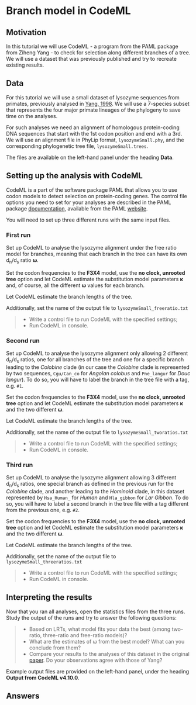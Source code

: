 # Branch model in CodeML

## Motivation

In this tutorial we will use CodeML - a program from the PAML package from Ziheng Yang - to check for selection along different branches of a tree. We will use a dataset that was previously published and try to recreate existing results.

## Data

For this tutorial we will use a small dataset of lysozyme sequences from primates, previously analysed in [Yang, 1998](https://academic.oup.com/mbe/article/15/5/568/987857?login=false). We will use a 7-species subset that represents the four major primate lineages of the phylogeny to save time on the analyses.

For such analyses we need an alignment of homologous protein-coding DNA sequences that start with the 1st codon position and end with a 3rd. We will use an alignment file in PhyLip format, `lysozymeSmall.phy`, and the corresponding phylogenetic tree file, `lysozymeSmall.trees`.

The files are available on the left-hand panel under the heading **Data**.


## Setting up the analysis with CodeML

CodeML is a part of the software package PAML that allows you to use codon models to detect selection on protein-coding genes. The control file options you need to set for your analyses are described in the PAML package [documentation](http://abacus.gene.ucl.ac.uk/software/pamlDOC.pdf), available from the PAML [website](http://abacus.gene.ucl.ac.uk/software/paml.html).

You will need to set up three different runs with the same input files.

### First run

Set up CodeML to analyse the lysozyme alignment under the free ratio model for branches, meaning that each branch in the tree can have its own d<sub>n</sub>/d<sub>s</sub> ratio **ω**.

Set the codon frequencies to the **F3X4** model, use the **no clock, unrooted tree** option and let CodeML estimate the substitution model parameters **κ** and, of course, all the different **ω** values for each branch.

Let CodeML estimate the branch lengths of the tree.

Additionally, set the name of the output file to `lysozymeSmall_freeratio.txt`

> - Write a control file to run CodeML with the specified settings;
> - Run CodeML in console.

### Second run

Set up CodeML to analyse the lysozyme alignment only allowing 2 different d<sub>n</sub>/d<sub>s</sub> ratios, one for all branches of the tree and one for a specific branch leading to the *Colobine* clade (in our case the *Colobine* clade is represented by two sequences, `Cgu/Can_co` for *Angolan colobus* and `Pne_langur` for *Douc langur*). To do so, you will have to label the branch in the tree file with a tag, e.g. `#1`. 

Set the codon frequencies to the **F3X4** model, use the **no clock, unrooted tree** option and let CodeML estimate the substitution model parameters **κ** and the two different **ω**.

Let CodeML estimate the branch lengths of the tree.

Additionally, set the name of the output file to `lysozymeSmall_tworatios.txt`

> - Write a control file to run CodeML with the specified settings;
> - Run CodeML in console.

### Third run

Set up CodeML to analyse the lysozyme alignment allowing 3 different d<sub>n</sub>/d<sub>s</sub> ratios, one special branch as defined in the previous run for the *Colobine* clade, and another leading to the *Hominoid* clade, in this dataset represented by `Hsa_Human_` for *Human* and `Hla_gibbon` for *Lar Gibbon*. To do so, you will have to label a second branch in the tree file with a tag different from the previous one, e.g. `#2`. 

Set the codon frequencies to the **F3X4** model, use the **no clock, unrooted tree** option and let CodeML estimate the substitution model parameters **κ** and the two different **ω**.

Let CodeML estimate the branch lengths of the tree.

Additionally, set the name of the output file to `lysozymeSmall_threeratios.txt`

> - Write a control file to run CodeML with the specified settings;
> - Run CodeML in console.

## Interpreting the results

Now that you ran all analyses, open the statistics files from the three runs. Study the output of the runs and try to answer the following questions:

> - Based on LRTs, what model fits your data the best (among two-ratio, three-ratio and free-ratio models)?
> - What are the estimates of ω from the best model? What can you conclude from them?
> - Compare your results to the analyses of this dataset in the original [paper](https://academic.oup.com/mbe/article/15/5/568/987857?login=false). Do your observations agree with those of Yang?

Example output files are provided on the left-hand panel, under the heading **Output from CodeML v4.10.0**.

## Answers
